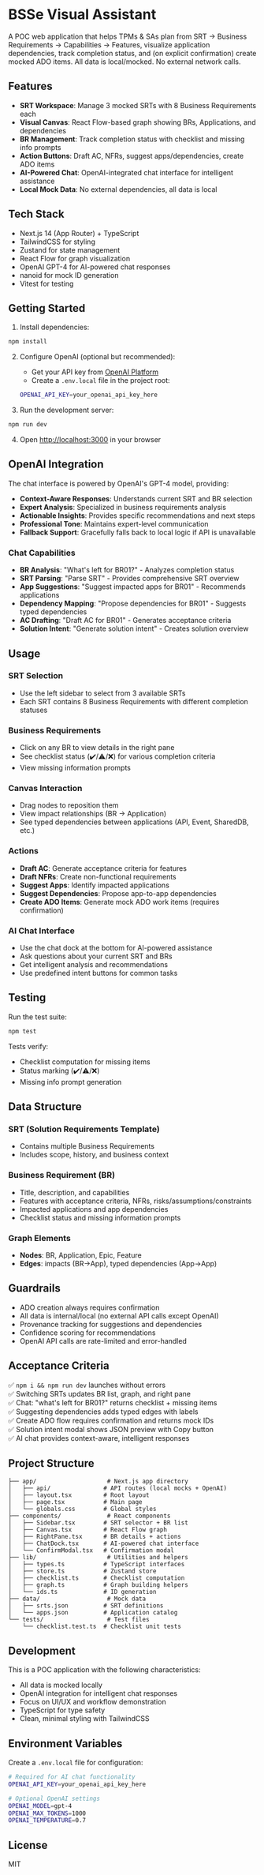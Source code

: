 # BSSe Visual Assistant

A POC web application that helps TPMs & SAs plan from SRT → Business Requirements → Capabilities → Features, visualize application dependencies, track completion status, and (on explicit confirmation) create mocked ADO items. All data is local/mocked. No external network calls.

## Features

- **SRT Workspace**: Manage 3 mocked SRTs with 8 Business Requirements each
- **Visual Canvas**: React Flow-based graph showing BRs, Applications, and dependencies
- **BR Management**: Track completion status with checklist and missing info prompts
- **Action Buttons**: Draft AC, NFRs, suggest apps/dependencies, create ADO items
- **AI-Powered Chat**: OpenAI-integrated chat interface for intelligent assistance
- **Local Mock Data**: No external dependencies, all data is local

## Tech Stack

- Next.js 14 (App Router) + TypeScript
- TailwindCSS for styling
- Zustand for state management
- React Flow for graph visualization
- OpenAI GPT-4 for AI-powered chat responses
- nanoid for mock ID generation
- Vitest for testing

## Getting Started

1. Install dependencies:
```bash
npm install
```

2. Configure OpenAI (optional but recommended):
   - Get your API key from [OpenAI Platform](https://platform.openai.com/api-keys)
   - Create a `.env.local` file in the project root:
   ```bash
   OPENAI_API_KEY=your_openai_api_key_here
   ```

3. Run the development server:
```bash
npm run dev
```

4. Open [http://localhost:3000](http://localhost:3000) in your browser

## OpenAI Integration

The chat interface is powered by OpenAI's GPT-4 model, providing:

- **Context-Aware Responses**: Understands current SRT and BR selection
- **Expert Analysis**: Specialized in business requirements analysis
- **Actionable Insights**: Provides specific recommendations and next steps
- **Professional Tone**: Maintains expert-level communication
- **Fallback Support**: Gracefully falls back to local logic if API is unavailable

### Chat Capabilities

- **BR Analysis**: "What's left for BR01?" - Analyzes completion status
- **SRT Parsing**: "Parse SRT" - Provides comprehensive SRT overview
- **App Suggestions**: "Suggest impacted apps for BR01" - Recommends applications
- **Dependency Mapping**: "Propose dependencies for BR01" - Suggests typed dependencies
- **AC Drafting**: "Draft AC for BR01" - Generates acceptance criteria
- **Solution Intent**: "Generate solution intent" - Creates solution overview

## Usage

### SRT Selection
- Use the left sidebar to select from 3 available SRTs
- Each SRT contains 8 Business Requirements with different completion statuses

### Business Requirements
- Click on any BR to view details in the right pane
- See checklist status (✔️/⚠️/❌) for various completion criteria
- View missing information prompts

### Canvas Interaction
- Drag nodes to reposition them
- View impact relationships (BR → Application)
- See typed dependencies between applications (API, Event, SharedDB, etc.)

### Actions
- **Draft AC**: Generate acceptance criteria for features
- **Draft NFRs**: Create non-functional requirements
- **Suggest Apps**: Identify impacted applications
- **Suggest Dependencies**: Propose app-to-app dependencies
- **Create ADO Items**: Generate mock ADO work items (requires confirmation)

### AI Chat Interface
- Use the chat dock at the bottom for AI-powered assistance
- Ask questions about your current SRT and BRs
- Get intelligent analysis and recommendations
- Use predefined intent buttons for common tasks

## Testing

Run the test suite:
```bash
npm test
```

Tests verify:
- Checklist computation for missing items
- Status marking (✔️/⚠️/❌)
- Missing info prompt generation

## Data Structure

### SRT (Solution Requirements Template)
- Contains multiple Business Requirements
- Includes scope, history, and business context

### Business Requirement (BR)
- Title, description, and capabilities
- Features with acceptance criteria, NFRs, risks/assumptions/constraints
- Impacted applications and app dependencies
- Checklist status and missing information prompts

### Graph Elements
- **Nodes**: BR, Application, Epic, Feature
- **Edges**: impacts (BR→App), typed dependencies (App→App)

## Guardrails

- ADO creation always requires confirmation
- All data is internal/local (no external API calls except OpenAI)
- Provenance tracking for suggestions and dependencies
- Confidence scoring for recommendations
- OpenAI API calls are rate-limited and error-handled

## Acceptance Criteria

✅ `npm i && npm run dev` launches without errors  
✅ Switching SRTs updates BR list, graph, and right pane  
✅ Chat: "what's left for BR01?" returns checklist + missing items  
✅ Suggesting dependencies adds typed edges with labels  
✅ Create ADO flow requires confirmation and returns mock IDs  
✅ Solution intent modal shows JSON preview with Copy button  
✅ AI chat provides context-aware, intelligent responses  

## Project Structure

```
├── app/                    # Next.js app directory
│   ├── api/               # API routes (local mocks + OpenAI)
│   ├── layout.tsx         # Root layout
│   ├── page.tsx           # Main page
│   └── globals.css        # Global styles
├── components/             # React components
│   ├── Sidebar.tsx        # SRT selector + BR list
│   ├── Canvas.tsx         # React Flow graph
│   ├── RightPane.tsx      # BR details + actions
│   ├── ChatDock.tsx       # AI-powered chat interface
│   └── ConfirmModal.tsx   # Confirmation modal
├── lib/                    # Utilities and helpers
│   ├── types.ts           # TypeScript interfaces
│   ├── store.ts           # Zustand store
│   ├── checklist.ts       # Checklist computation
│   ├── graph.ts           # Graph building helpers
│   └── ids.ts             # ID generation
├── data/                   # Mock data
│   ├── srts.json          # SRT definitions
│   └── apps.json          # Application catalog
└── tests/                  # Test files
    └── checklist.test.ts  # Checklist unit tests
```

## Development

This is a POC application with the following characteristics:
- All data is mocked locally
- OpenAI integration for intelligent chat responses
- Focus on UI/UX and workflow demonstration
- TypeScript for type safety
- Clean, minimal styling with TailwindCSS

## Environment Variables

Create a `.env.local` file for configuration:

```bash
# Required for AI chat functionality
OPENAI_API_KEY=your_openai_api_key_here

# Optional OpenAI settings
OPENAI_MODEL=gpt-4
OPENAI_MAX_TOKENS=1000
OPENAI_TEMPERATURE=0.7
```

## License

MIT
